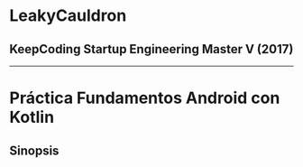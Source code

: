# **LeakyCauldron**
## **KeepCoding Startup Engineering Master V (2017)**

- - -

# **Práctica Fundamentos Android con Kotlin**
## **Sinopsis**